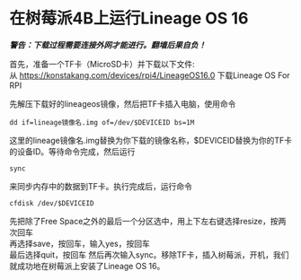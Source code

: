 # 在树莓派4B上运行Lineage OS 16

***警告：下载过程需要连接外网才能进行。翻墙后果自负！***

首先，准备一个TF卡（MicroSD卡）并下载以下文件:  
从 <https://konstakang.com/devices/rpi4/LineageOS16.0> 下载Lineage OS For RPI

先解压下载好的lineageos镜像，然后把TF卡插入电脑，使用命令
```
dd if=lineage镜像名.img of=/dev/$DEVICEID bs=1M
```
这里的lineage镜像名.img替换为你下载的镜像名称，$DEVICEID替换为你的TF卡的设备ID。等待命令完成，然后运行
```
sync
```
来同步内存中的数据到TF卡。执行完成后，运行命令
```
cfdisk /dev/$DEVICEID
```
先把除了Free Space之外的最后一个分区选中，用上下左右键选择resize，按两次回车  
再选择save，按回车，输入yes，按回车  
最后选择quit，按回车
然后再次输入sync。移除TF卡，插入树莓派，开机，我们就成功地在树莓派上安装了Lineage OS 16。
